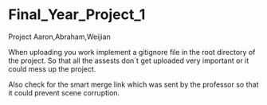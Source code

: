 # Final_Year_Project_1
Project Aaron,Abraham,Weijian

When uploading you work implement a gitignore file in the root directory of the project. So that all the assests don`t get uploaded very important or it could mess up the project.

Also check for the smart merge link which was sent by the professor so that it could prevent scene corruption. 
